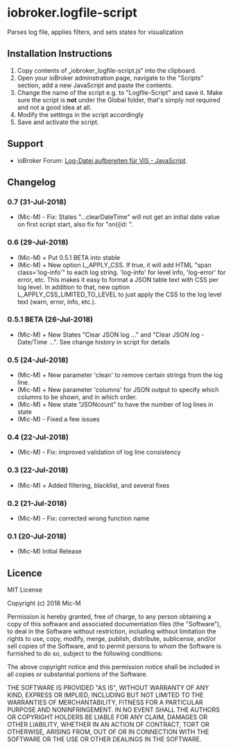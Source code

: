 # iobroker.logfile-script
Parses log file, applies filters, and sets states for visualization

## Installation Instructions
1. Copy contents of „iobroker_logfile-script.js“ into the clipboard.
2. Open your ioBroker adminstration page, navigate to the "Scripts" section, add a new JavaScript and paste the contents.
3. Change the name of the script e.g. to "Logfile-Script" and save it. Make sure the script is **not** under the Global folder, that's simply not required and not a good idea at all.
4. Modify the settings in the script accordingly
5. Save and activate the script.

## Support
* ioBroker Forum: [Log-Datei aufbereiten für VIS - JavaScript](https://forum.iobroker.net/viewtopic.php?f=21&t=15514).

## Changelog

### 0.7 (31-Jul-2018)
* (Mic-M) - Fix: States "...clearDateTime" will not get an initial date value on first script start, also fix for "on({id: ".

### 0.6 (29-Jul-2018)
* (Mic-M) + Put 0.5.1 BETA into stable
* (Mic-M) + New option L_APPLY_CSS. If true, it will add HTML "span class='log-info'" to each log string. 'log-info' for level info, 'log-error' for error, etc. This makes it easy to format a JSON table text with CSS per log level. In addition to that, new option L_APPLY_CSS_LIMITED_TO_LEVEL to just apply the CSS to the log level text (warn, error, info, etc.).

### 0.5.1 BETA (26-Jul-2018)
* (Mic-M) + New States "Clear JSON log ..." and "Clear JSON log - Date/Time ...". See change history in script for details

### 0.5 (24-Jul-2018)
* (Mic-M) + New parameter 'clean' to remove certain strings from the log line.
* (Mic-M) + New parameter 'columns' for JSON output to specify which columns to be shown, and in which order.
* (Mic-M) + New state "JSONcount" to have the number of log lines in state
* (Mic-M) - Fixed a few issues

### 0.4 (22-Jul-2018)
* (Mic-M) - Fix: improved validation of log line consistency


### 0.3 (22-Jul-2018)
* (Mic-M) + Added filtering, blacklist, and several fixes

### 0.2 (21-Jul-2018)
* (Mic-M) - Fix: corrected wrong function name

### 0.1 (20-Jul-2018)
* (Mic-M) Initial Release

## Licence

MIT License

Copyright (c) 2018 Mic-M

Permission is hereby granted, free of charge, to any person obtaining a copy
of this software and associated documentation files (the "Software"), to deal
in the Software without restriction, including without limitation the rights
to use, copy, modify, merge, publish, distribute, sublicense, and/or sell
copies of the Software, and to permit persons to whom the Software is
furnished to do so, subject to the following conditions:

The above copyright notice and this permission notice shall be included in all
copies or substantial portions of the Software.

THE SOFTWARE IS PROVIDED "AS IS", WITHOUT WARRANTY OF ANY KIND, EXPRESS OR
IMPLIED, INCLUDING BUT NOT LIMITED TO THE WARRANTIES OF MERCHANTABILITY,
FITNESS FOR A PARTICULAR PURPOSE AND NONINFRINGEMENT. IN NO EVENT SHALL THE
AUTHORS OR COPYRIGHT HOLDERS BE LIABLE FOR ANY CLAIM, DAMAGES OR OTHER
LIABILITY, WHETHER IN AN ACTION OF CONTRACT, TORT OR OTHERWISE, ARISING FROM,
OUT OF OR IN CONNECTION WITH THE SOFTWARE OR THE USE OR OTHER DEALINGS IN THE
SOFTWARE.
